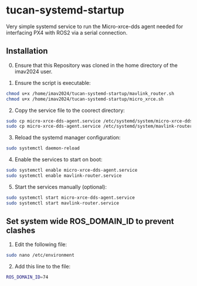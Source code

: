 # tucan-systemd-startup
Very simple systemd service to run the Micro-xrce-dds agent needed for interfacing PX4 with ROS2 via a serial connection.

## Installation

0. Ensure that this Repository was cloned in the home directory of the imav2024 user.

1. Ensure the script is executable:
```sh
chmod u+x /home/imav2024/tucan-systemd-startup/mavlink_router.sh
chmod u+x /home/imav2024/tucan-systemd-startup/micro_xrce.sh
```

2. Copy the service file to the coorect directory:
```sh
sudo cp micro-xrce-dds-agent.service /etc/systemd/system/micro-xrce-dds-agent.service
sudo cp micro-xrce-dds-agent.service /etc/systemd/system/mavlink-router.service
```

3. Reload the systemd manager configuration:
```sh
sudo systemctl daemon-reload
```


4. Enable the services to start on boot:
```sh
sudo systemctl enable micro-xrce-dds-agent.service
sudo systemctl enable mavlink-router.service
```


5. Start the services manually (optional):
```sh
sudo systemctl start micro-xrce-dds-agent.service
sudo systemctl start mavlink-router.service
```


## Set system wide ROS_DOMAIN_ID to prevent clashes

1. Edit the following file:
```sh
sudo nano /etc/environment
```
2. Add this line to the file:
```sh
ROS_DOMAIN_ID=74
```

